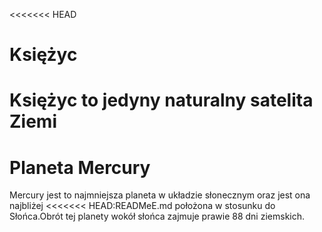 <<<<<<< HEAD
# Księżyc
Księżyc to jedyny naturalny satelita Ziemi
=======
# Planeta Mercury
Mercury jest to najmniejsza planeta w układzie słonecznym oraz jest ona najbliżej 
<<<<<<< HEAD:READMeE.md
położona w stosunku do Słońca.Obrót tej planety wokół słońca zajmuje prawie 88 dni ziemskich.




